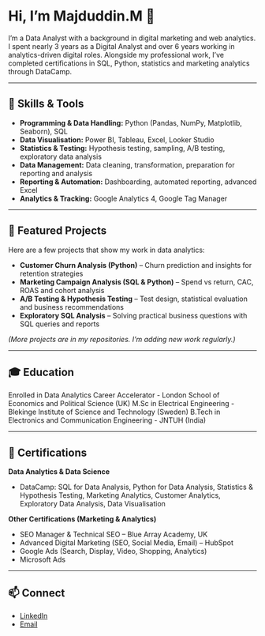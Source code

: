 # Hi, I’m Majduddin.M 👋  

I’m a Data Analyst with a background in digital marketing and web analytics. I spent nearly 3 years as a Digital Analyst and over 6 years working in analytics-driven digital roles. Alongside my professional work, I’ve completed certifications in SQL, Python, statistics and marketing analytics through DataCamp.  

---

## 🔧 Skills & Tools  

- **Programming & Data Handling:** Python (Pandas, NumPy, Matplotlib, Seaborn), SQL  
- **Data Visualisation:** Power BI, Tableau, Excel, Looker Studio  
- **Statistics & Testing:** Hypothesis testing, sampling, A/B testing, exploratory data analysis  
- **Data Management:** Data cleaning, transformation, preparation for reporting and analysis  
- **Reporting & Automation:** Dashboarding, automated reporting, advanced Excel  
- **Analytics & Tracking:** Google Analytics 4, Google Tag Manager  

---

## 📂 Featured Projects  

Here are a few projects that show my work in data analytics:  

- **Customer Churn Analysis (Python)** – Churn prediction and insights for retention strategies  
- **Marketing Campaign Analysis (SQL & Python)** – Spend vs return, CAC, ROAS and cohort analysis  
- **A/B Testing & Hypothesis Testing** – Test design, statistical evaluation and business recommendations  
- **Exploratory SQL Analysis** – Solving practical business questions with SQL queries and reports  

*(More projects are in my repositories. I’m adding new work regularly.)*  

---

## 🎓 Education  
Enrolled in Data Analytics Career Accelerator - London School of Economics and Political Science (UK)
M.Sc in Electrical Engineering - Blekinge Institute of Science and Technology (Sweden)
B.Tech in Electronics and Communication Engineering - JNTUH (India)

---

## 📜 Certifications  

**Data Analytics & Data Science**  
- DataCamp: SQL for Data Analysis, Python for Data Analysis, Statistics & Hypothesis Testing, Marketing Analytics, Customer Analytics, Exploratory Data Analysis, Data Visualisation  

**Other Certifications (Marketing & Analytics)**  
- SEO Manager & Technical SEO – Blue Array Academy, UK  
- Advanced Digital Marketing (SEO, Social Media, Email) – HubSpot  
- Google Ads (Search, Display, Video, Shopping, Analytics)  
- Microsoft Ads  

---

## 📫 Connect  

- [LinkedIn](#)  
- [Email](#)  
